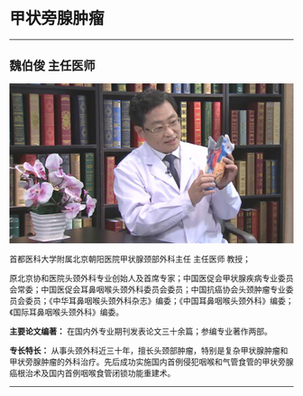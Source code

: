 # 甲状旁腺肿瘤

---

## 魏伯俊 主任医师

![1679384712937](image/c07_011/1679384712937.png)

首都医科大学附属北京朝阳医院甲状腺颈部外科主任 主任医师 教授；

原北京协和医院头颈外科专业创始人及首席专家；中国医促会甲状腺疾病专业委员会常委；中国医促会耳鼻咽喉头颈外科委员会委员；中国抗癌协会头颈肿瘤专业委员会委员；《中华耳鼻咽喉头颈外科杂志》编委；《中国耳鼻咽喉头颈外科》编委；《国际耳鼻咽喉头颈外科》编委。

**主要论文编著：** 在国内外专业期刊发表论文三十余篇；参编专业著作两部。

**专长特长：** 从事头颈外科近三十年，擅长头颈部肿瘤，特别是复杂甲状腺肿瘤和甲状旁腺肿瘤的外科治疗。先后成功实施国内首例侵犯咽喉和气管食管的甲状旁腺癌根治术及国内首例咽喉食管闭锁功能重建术。

---
